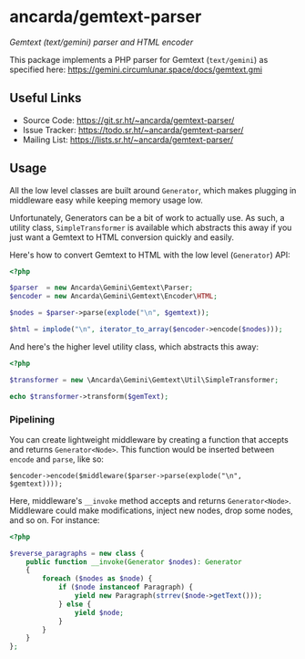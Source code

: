 # ancarda/gemtext-parser

_Gemtext (text/gemini) parser and HTML encoder_

This package implements a PHP parser for Gemtext (`text/gemini`) as specified
here: https://gemini.circumlunar.space/docs/gemtext.gmi

## Useful Links

* Source Code:   <https://git.sr.ht/~ancarda/gemtext-parser/>
* Issue Tracker: <https://todo.sr.ht/~ancarda/gemtext-parser/>
* Mailing List:  <https://lists.sr.ht/~ancarda/gemtext-parser/>

## Usage

All the low level classes are built around `Generator`, which makes plugging in
middleware easy while keeping memory usage low.

Unfortunately, Generators can be a bit of work to actually use. As such, a 
utility class, `SimpleTransformer` is available which abstracts this away if
you just want a Gemtext to HTML conversion quickly and easily.

Here's how to convert Gemtext to HTML with the low level (`Generator`) API:

```php
<?php

$parser  = new Ancarda\Gemini\Gemtext\Parser;
$encoder = new Ancarda\Gemini\Gemtext\Encoder\HTML;

$nodes = $parser->parse(explode("\n", $gemtext));

$html = implode("\n", iterator_to_array($encoder->encode($nodes)));
```

And here's the higher level utility class, which abstracts this away:

```php
<?php

$transformer = new \Ancarda\Gemini\Gemtext\Util\SimpleTransformer;

echo $transformer->transform($gemText);
```

### Pipelining

You can create lightweight middleware by creating a function that accepts and
returns `Generator<Node>`. This function would be inserted between `encode` and
`parse`, like so:

```
$encoder->encode($middleware($parser->parse(explode("\n", $gemtext))));
```

Here, middleware's `__invoke` method accepts and returns `Generator<Node>`.
Middleware could make modifications, inject new nodes, drop some nodes, and so
on. For instance:

```php
<?php

$reverse_paragraphs = new class {
    public function __invoke(Generator $nodes): Generator
    {
        foreach ($nodes as $node) {
            if ($node instanceof Paragraph) {
                yield new Paragraph(strrev($node->getText()));
            } else {
                yield $node;
            }
        }
    }
};
```
